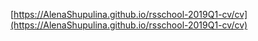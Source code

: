 [https://AlenaShupulina.github.io/rsschool-2019Q1-cv/cv](https://AlenaShupulina.github.io/rsschool-2019Q1-cv/cv)